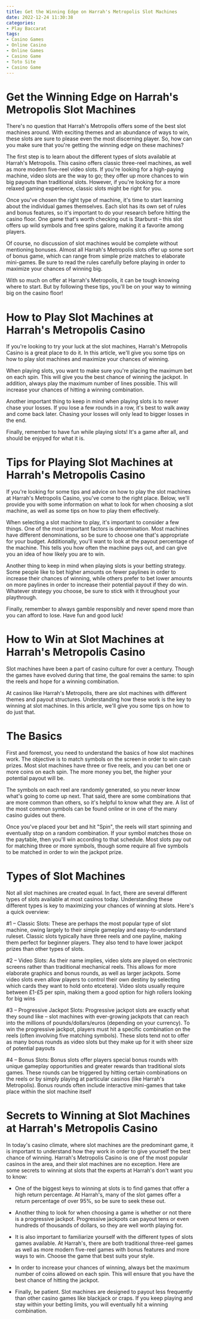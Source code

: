 ```yaml
---
title: Get the Winning Edge on Harrah's Metropolis Slot Machines 
date: 2022-12-24 11:30:38
categories:
- Play Baccarat
tags:
- Casino Games
- Online Casino
- Online Games
- Casino Game
- Toto Site
- Casino Game
---
```



#  Get the Winning Edge on Harrah's Metropolis Slot Machines 

There's no question that Harrah's Metropolis offers some of the best slot machines around. With exciting themes and an abundance of ways to win, these slots are sure to please even the most discerning player. So, how can you make sure that you're getting the winning edge on these machines?

The first step is to learn about the different types of slots available at Harrah's Metropolis. This casino offers classic three-reel machines, as well as more modern five-reel video slots. If you're looking for a high-paying machine, video slots are the way to go; they offer up more chances to win big payouts than traditional slots. However, if you're looking for a more relaxed gaming experience, classic slots might be right for you.

Once you've chosen the right type of machine, it's time to start learning about the individual games themselves. Each slot has its own set of rules and bonus features, so it's important to do your research before hitting the casino floor. One game that's worth checking out is Starburst – this slot offers up wild symbols and free spins galore, making it a favorite among players.

Of course, no discussion of slot machines would be complete without mentioning bonuses. Almost all Harrah's Metropolis slots offer up some sort of bonus game, which can range from simple prize matches to elaborate mini-games. Be sure to read the rules carefully before playing in order to maximize your chances of winning big.

With so much on offer at Harrah's Metropolis, it can be tough knowing where to start. But by following these tips, you'll be on your way to winning big on the casino floor!

#  How to Play Slot Machines at Harrah's Metropolis Casino 

If you're looking to try your luck at the slot machines, Harrah's Metropolis Casino is a great place to do it. In this article, we'll give you some tips on how to play slot machines and maximize your chances of winning.

When playing slots, you want to make sure you're placing the maximum bet on each spin. This will give you the best chance of winning the jackpot. In addition, always play the maximum number of lines possible. This will increase your chances of hitting a winning combination.

Another important thing to keep in mind when playing slots is to never chase your losses. If you lose a few rounds in a row, it's best to walk away and come back later. Chasing your losses will only lead to bigger losses in the end.

Finally, remember to have fun while playing slots! It's a game after all, and should be enjoyed for what it is.

#  Tips for Playing Slot Machines at Harrah's Metropolis Casino 

If you're looking for some tips and advice on how to play the slot machines at Harrah's Metropolis Casino, you've come to the right place. Below, we'll provide you with some information on what to look for when choosing a slot machine, as well as some tips on how to play them effectively.

When selecting a slot machine to play, it's important to consider a few things. One of the most important factors is denomination. Most machines have different denominations, so be sure to choose one that's appropriate for your budget. Additionally, you'll want to look at the payout percentage of the machine. This tells you how often the machine pays out, and can give you an idea of how likely you are to win.

Another thing to keep in mind when playing slots is your betting strategy. Some people like to bet higher amounts on fewer paylines in order to increase their chances of winning, while others prefer to bet lower amounts on more paylines in order to increase their potential payout if they do win. Whatever strategy you choose, be sure to stick with it throughout your playthrough.

Finally, remember to always gamble responsibly and never spend more than you can afford to lose. Have fun and good luck!

#  How to Win at Slot Machines at Harrah's Metropolis Casino 

Slot machines have been a part of casino culture for over a century. Though the games have evolved during that time, the goal remains the same: to spin the reels and hope for a winning combination.

At casinos like Harrah's Metropolis, there are slot machines with different themes and payout structures. Understanding how these work is the key to winning at slot machines. In this article, we'll give you some tips on how to do just that.

# The Basics 

First and foremost, you need to understand the basics of how slot machines work. The objective is to match symbols on the screen in order to win cash prizes. Most slot machines have three or five reels, and you can bet one or more coins on each spin. The more money you bet, the higher your potential payout will be.

The symbols on each reel are randomly generated, so you never know what's going to come up next. That said, there are some combinations that are more common than others, so it's helpful to know what they are. A list of the most common symbols can be found online or in one of the many casino guides out there.

Once you've placed your bet and hit "Spin", the reels will start spinning and eventually stop on a random combination. If your symbol matches those on the paytable, then you'll win according to that schedule. Most slots pay out for matching three or more symbols, though some require all five symbols to be matched in order to win the jackpot prize.

# Types of Slot Machines 

Not all slot machines are created equal. In fact, there are several different types of slots available at most casinos today. Understanding these different types is key to maximizing your chances of winning at slots. Here's a quick overview:

#1 – Classic Slots: These are perhaps the most popular type of slot machine, owing largely to their simple gameplay and easy-to-understand ruleset. Classic slots typically have three reels and one payline, making them perfect for beginner players. They also tend to have lower jackpot prizes than other types of slots.


 #2 – Video Slots: As their name implies, video slots are played on electronic screens rather than traditional mechanical reels. This allows for more elaborate graphics and bonus rounds, as well as larger jackpots. Some video slots even allow players to control their own destiny by selecting which cards they want to hold onto etcetera). Video slots usually require between £1-£5 per spin, making them a good option for high rollers looking for big wins



 #3 – Progressive Jackpot Slots: Progressive jackpot slots are exactly what they sound like – slot machines with ever-growing jackpots that can reach into the millions of pounds/dollars/euros (depending on your currency). To win the progressive jackpot, players must hit a specific combination on the reels (often involving five matching symbols). These slots tend not to offer as many bonus rounds as video slots but they make up for it with sheer size of potential payouts



 #4 – Bonus Slots: Bonus slots offer players special bonus rounds with unique gameplay opportunities and greater rewards than traditional slots games. These rounds can be triggered by hitting certain combinations on the reels or by simply playing at particular casinos (like Harrah's Metropolis). Bonus rounds often include interactive mini-games that take place within the slot machine itself

#  Secrets to Winning at Slot Machines at Harrah's Metropolis Casino

In today's casino climate, where slot machines are the predominant game, it is important to understand how they work in order to give yourself the best chance of winning. Harrah's Metropolis Casino is one of the most popular casinos in the area, and their slot machines are no exception. Here are some secrets to winning at slots that the experts at Harrah's don't want you to know:

- One of the biggest keys to winning at slots is to find games that offer a high return percentage. At Harrah's, many of the slot games offer a return percentage of over 95%, so be sure to seek these out.

- Another thing to look for when choosing a game is whether or not there is a progressive jackpot. Progressive jackpots can payout tens or even hundreds of thousands of dollars, so they are well worth playing for.

- It is also important to familiarize yourself with the different types of slots games available. At Harrah's, there are both traditional three-reel games as well as more modern five-reel games with bonus features and more ways to win. Choose the game that best suits your style.

- In order to increase your chances of winning, always bet the maximum number of coins allowed on each spin. This will ensure that you have the best chance of hitting the jackpot.

- Finally, be patient. Slot machines are designed to payout less frequently than other casino games like blackjack or craps. If you keep playing and stay within your betting limits, you will eventually hit a winning combination.